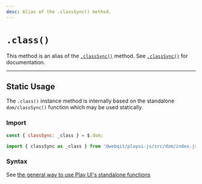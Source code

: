 ```yaml
---
desc: Alias of the .classSync() method.
---
```

# `.class()`

This method is an alias of the [`.classSync()`](../classSync) method. See [`.classSync()`](../classSync) for documentation.

------

## Static Usage

The `.class()` instance method is internally based on the standalone `dom/classSync()` function which may be used statically.

### Import

```js
const { classSync: _class } = $.dom;
```
```js
import { classSync as _class } from '@webqit/playui-js/src/dom/index.js';
```

### Syntax

See [the general way to use Play UI's standalone functions](../../../getting-started/overview#use-as-descrete-utilities)